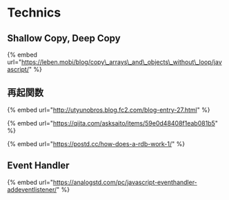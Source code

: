 # Technics

## Shallow Copy, Deep Copy

{% embed url="https://leben.mobi/blog/copy\_arrays\_and\_objects\_without\_loop/javascript/" %}

## 再起関数

{% embed url="http://utyunobros.blog.fc2.com/blog-entry-27.html" %}

{% embed url="https://qiita.com/asksaito/items/59e0d48408f1eab081b5" %}

{% embed url="https://postd.cc/how-does-a-rdb-work-1/" %}

## Event Handler

{% embed url="https://analogstd.com/pc/javascript-eventhandler-addeventlistener/" %}



